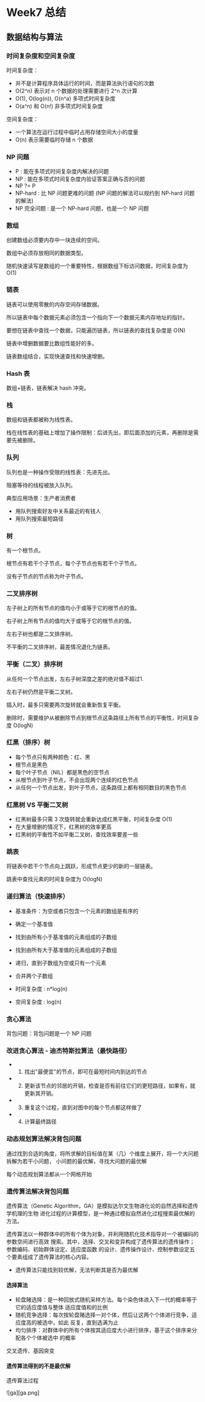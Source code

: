 # Week7 总结
## 数据结构与算法
### 时间复杂度和空间复杂度
时间复杂度：
* 并不是计算程序具体运行的时间，而是算法执行语句的次数
* O(2^n) 表示对 n 个数据的处理需要进行 2^n 次计算
* O(1), O(log(n)), O(n^a) 多项式时间复杂度
* O(a^n) 和 O(n!) 非多项式时间复杂度

空间复杂度：
* 一个算法在运行过程中临时占用存储空间大小的度量
* O(n) 表示需要临时存储 n 个数据

### NP 问题
* P : 能在多项式时间复杂度内解决的问题
* NP : 能在多项式时间复杂度内验证答案正确与否的问题
* NP ?= P
* NP-hard : 比 NP 问题更难的问题 (NP 问题的解法可以规约到 NP-hard 问题的解法)
* NP 完全问题 : 是一个 NP-hard 问题，也是一个 NP 问题

### 数组
创建数组必须要内存中一块连续的空间。

数组中必须存放相同的数据类型。

随机快速读写是数组的一个重要特性，根据数组下标访问数据，时间复杂度为 O(1)

### 链表
链表可以使用零散的内存空间存储数据。

所以链表中每个数据元素必须包含一个指向下一个数据元素内存地址的指针。

要想在链表中查找一个数据，只能遍历链表，所以链表的查找复杂度是 O(N)

链表中增删数据要比数组性能好的多。

链表数组结合，实现快速查找和快速增删。

### Hash 表
数组+链表，链表解决 hash 冲突。
### 栈
数组和链表都被称为线性表。

栈在线性表的基础上增加了操作限制：后进先出，即后面添加的元素，再删除是需要先被删除。

### 队列
队列也是一种操作受限的线性表：先进先出。

阻塞等待的线程被放入队列。

典型应用场景：生产者消费者
* 用队列搜索好友中关系最近的有钱人
* 用队列搜索最短路径

### 树
有一个根节点。

根节点有若干个子节点，每个子节点也有若干个子节点。

没有子节点的节点称为叶子节点。

### 二叉排序树
左子树上的所有节点的值均小于或等于它的根节点的值。

右子树上所有节点的值均大于或等于它的根节点的值。

左右子树也都是二叉排序树。

不平衡的二叉排序树，最差情况退化为链表。

### 平衡（二叉）排序树
从任何一个节点出发，左右子树深度之差的绝对值不超过1.

左右子树仍然是平衡二叉树。

插入时，最多只需要两次旋转就会重新恢复平衡。

删除时，需要维护从被删除节点到根节点这条路径上所有节点的平衡性，时间复杂度 O(logN)

### 红黑（排序）树
* 每个节点只有两种颜色：红、黑
* 根节点是黑色
* 每个叶子节点（NIL）都是黑色的空节点
* 从根节点到叶子节点，不会出现两个连续的红色节点
* 从任何一个节点出发，到叶子节点，这条路径上都有相同数目的黑色节点
### 红黑树 VS 平衡二叉树
* 红黑树最多只需 3 次旋转就会重新达成红黑平衡，时间复杂度 O(1)
* 在大量增删的情况下，红黑树的效率更高
* 红黑树的平衡性不如平衡二叉树，查找效率要差一些
### 跳表
将链表中若干个节点向上跳跃，形成节点更少的新的一层链表。

跳表中查找元素的时间复杂度为 O(logN)

### 递归算法（快速排序）
* 基准条件：为空或者只包含一个元素的数组是有序的
* 确定一个基准值
* 找到由所有小于基准值的元素组成的子数组
* 找到由所有大于基准值的元素组成的子数组
* 递归，直到子数组为空或只有一个元素
* 合并两个子数组

* 时间复杂度 : n*log(n)
* 空间复杂度 : log(n)

### 贪心算法
背包问题：背包问题是一个 NP 问题

### 改进贪心算法 - 迪杰特斯拉算法（最快路径）
* 1. 找出"最便宜"的节点，即可在最短时间内到达的节点
* 2. 更新该节点的邻居的开销，检查是否有前往它们的更短路径，如果有，就更新其开销。
* 3. 重复这个过程，直到对图中的每个节点都这样做了
* 4. 计算最终路径
### 动态规划算法解决背包问题
通过找到合适的角度，将所求解的目标值在某（几）个维度上展开，将一个大问题拆解为若干小问题，
小问题的最优解，寻找大问题的最优解

每个动态规划算法都从一个网格开始
### 遗传算法解决背包问题
遗传算法（Genetic Algorithm，GA）是模拟达尔文生物进化论的自然选择和遗传学机理的生物
进化过程的计算模型，是一种通过模拟自然进化过程搜索最优解的方法。

遗传算法以一种群体中的所有个体为对象，并利用随机化技术指导对一个被编码的参数空间进行高效
搜索。其中，选择、交叉和变异构成了遗传算法的遗传操作；参数编码、初始群体设定、适应度函数
的设计、遗传操作设计、控制参数设定五个要素组成了遗传算法的核心内容。

* 遗传算法只能找到较优解，无法判断其是否为最优解

#### 选择算法
* 轮盘赌选择：是一种回放式随机采样方法。每个染色体进入下一代的概率等于它的适应度值与整体
适应度值和的比例
* 随机竞争选择：每次按轮盘赌选择一对个体，然后让这两个个体进行竞争，适应度高的被选中，如此
反复，直到选满为止
* 均匀排序：对群体中的所有个体按其适应度大小进行排序，基于这个排序来分配各个个体被选中
的概率

交叉遗传、基因突变

#### 遗传算法得到的不是最优解
遗传算法过程

![ga][ga.png]